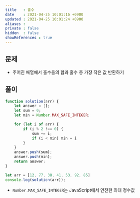 ```yaml
---
title   : 홀수
date    : 2021-04-25 10:01:16 +0900
updated : 2021-04-25 10:01:24 +0900
aliases : 
private : false
hidden  : false
showReferences : true
---
```

## 문제
- 주어진 배열에서 홀수들의 합과 홀수 중 가장 작은 값 반환하기  

## 풀이 
```javascript
function solution(arr) {
    let answer = []; 
    let sum = 0; 
    let min = Number.MAX_SAFE_INTEGER; 

    for (let i of arr) {
        if (i % 2 !== 0) {
            sum += i; 
            if (i < min) min = i 
        }
    }
    answer.push(sum);
    answer.push(min);
    return answer; 
}

let arr = [12, 77, 38, 41, 53, 92, 85]
console.log(solution(arr));
```
- `Number.MAX_SAFE_INTEGER`는 JavaScript에서 안전한 최대 정수값 
